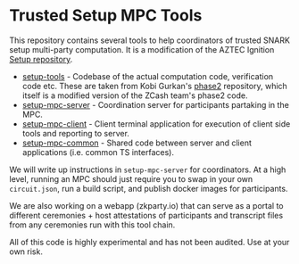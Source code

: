 # Trusted Setup MPC Tools

This repository contains several tools to help coordinators of trusted SNARK setup multi-party computation. It is a modification of the AZTEC Ignition [Setup repository](https://github.com/AztecProtocol/Setup/).

- [setup-tools](/setup-tools) - Codebase of the actual computation code, verification code etc. These are taken from Kobi Gurkan's [phase2](https://github.com/kobigurk/phase2-bn254) repository, which itself is a modified version of the ZCash team's phase2 code.
- [setup-mpc-server](/setup-mpc-server) - Coordination server for participants partaking in the MPC.
- [setup-mpc-client](/setup-mpc-client) - Client terminal application for execution of client side tools and reporting to server.
- [setup-mpc-common](/setup-mpc-common) - Shared code between server and client applications (i.e. common TS interfaces).

We will write up instructions in `setup-mpc-server` for coordinators. At a high level, running an MPC should just require you to swap in your own `circuit.json`, run a build script, and publish docker images for participants.

We are also working on a webapp (zkparty.io) that can serve as a portal to different ceremonies + host attestations of participants and transcript files from any ceremonies run with this tool chain.

All of this code is highly experimental and has not been audited. Use at your own risk.
